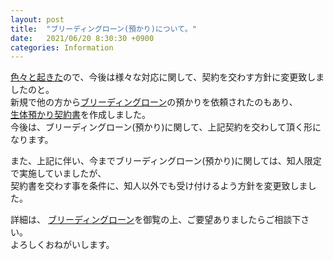 ```yaml
---
layout: post
title:  "ブリーディングローン(預かり)について。"
date:   2021/06/20 8:30:30 +0900
categories: Information
---
```


[色々と起きた](https://note.com/mitsuaki1229/n/na6774ad225e1)ので、今後は様々な対応に関して、契約を交わす方針に変更致しましたのと。  
新規で他の方から[ブリーディングローン](/help/breeding-loan)の預かりを依頼されたのもあり、  
[生体預かり契約書](https://ikimonooki.com/storage/pet_sitting/contract)を作成しました。  
今後は、ブリーディングローン(預かり)に関して、上記契約を交わして頂く形になります。

また、上記に伴い、今までブリーディングローン(預かり)に関しては、知人限定で実施していましたが、  
契約書を交わす事を条件に、知人以外でも受け付けるよう方針を変更致しました。

詳細は、 [ブリーディングローン](/help/breeding-loan)を御覧の上、ご要望ありましたらご相談下さい。  
よろしくおねがいします。
